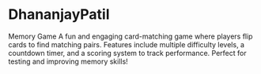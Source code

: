 # DhananjayPatil
Memory Game   A fun and engaging card-matching game where players flip cards to find matching pairs. Features include multiple difficulty levels, a countdown timer, and a scoring system to track performance. Perfect for testing and improving memory skills!
